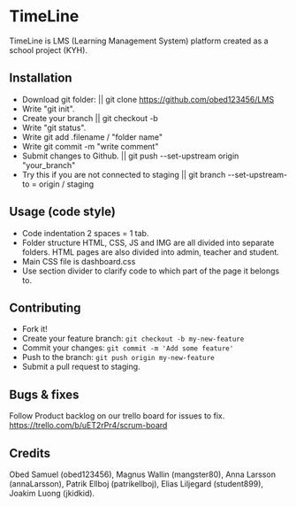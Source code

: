 
# TimeLine

  TimeLine is LMS (Learning Management System) platform created as a school project (KYH).  


## Installation

- Download git folder: || git clone https://github.com/obed123456/LMS
- Write "git init".
- Create your branch || git checkout -b
- Write "git status".
- Write git add .filename / "folder name"
- Write git commit -m "write comment"
- Submit changes to Github. || git push --set-upstream origin "your_branch"
- Try this if you are not connected to staging || git branch --set-upstream-to = origin / staging


## Usage (code style)

- Code indentation 2 spaces = 1 tab.
- Folder structure
  HTML, CSS, JS and IMG are all divided into separate folders. HTML pages are
  also divided into admin, teacher and student.
- Main CSS file is dashboard.css
- Use section divider to clarify code to which part of the page it belongs to.


## Contributing

- Fork it!
- Create your feature branch: `git checkout -b my-new-feature`
- Commit your changes: `git commit -m 'Add some feature'`
- Push to the branch: `git push origin my-new-feature`
- Submit a pull request to staging.


## Bugs & fixes

  Follow Product backlog on our trello board for issues to fix.
  https://trello.com/b/uET2rPr4/scrum-board



## Credits

  Obed Samuel (obed123456), Magnus Wallin (mangster80), Anna Larsson (annaLarsson),
  Patrik Ellboj (patrikellboj), Elias Liljegard (student899), Joakim Luong (jkidkid).
